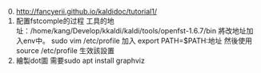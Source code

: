 0. http://fancyerii.github.io/kaldidoc/tutorial1/
1. 配置fstcomple的过程
工具的地址：/home/kang/Develop/kkaldi/kaldi/tools/openfst-1.6.7/bin
將改地址加入env中。
sudo vim /etc/profile
加入
export PATH=$PATH:地址
然後使用source /etc/profile 生效該設置
2. 繪製dot圖
需要sudo apt install graphviz   


